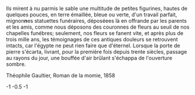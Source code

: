 Ils mirent à nu parmis le sable une multitude de petites figurines, hautes de quelques pouces, en terre émaillée, bleue ou verte, d'un travail parfait, mignon**n**es statuettes funéraires, déposéees là en offrande par les parents et les amis, comme nous déposons des couronnes de fleurs au seuil de nos chapelles funébres; seulement, nos fleurs se fanent vite, et après plus de trois mille ans, les témoignages de ces antiques douleurs se retrouvent intacts, car l'égypte ne peut rien faire que d'éternel. Lorsque la porte de pierre s'écarta, livrant, pour la première fois depuis trente siècles, passage au rayons du jour, une bouffée d'air brûlant s'échappa de l'ouverture sombre. 

Théophile Gaultier, Roman de la momie, 1858


-1
-0.5
-1
